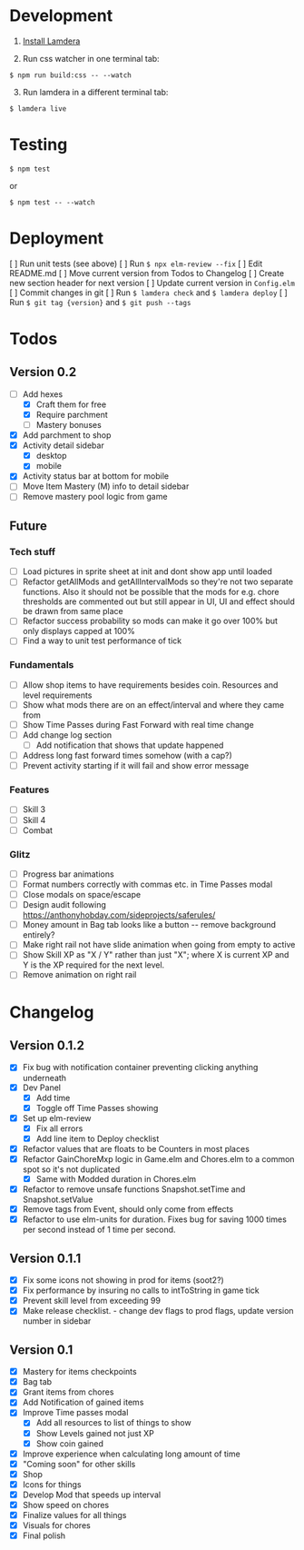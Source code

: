 # Development

1. [Install Lamdera](https://lamdera.com/start)

2. Run css watcher in one terminal tab:
```
$ npm run build:css -- --watch
```

3. Run lamdera in a different terminal tab:
```
$ lamdera live
```

# Testing

```
$ npm test
```

or

```
$ npm test -- --watch
```

# Deployment
[ ] Run unit tests (see above)
[ ] Run `$ npx elm-review --fix`
[ ] Edit README.md
  [ ] Move current version from Todos to Changelog
  [ ] Create new section header for next version
[ ] Update current version in `Config.elm`
[ ] Commit changes in git
[ ] Run `$ lamdera check` and `$ lamdera deploy`
[ ] Run `$ git tag {version}` and `$ git push --tags`

# Todos

## Version 0.2
- [ ] Add hexes
  - [x] Craft them for free
  - [x] Require parchment
  - [ ] Mastery bonuses
- [x] Add parchment to shop
- [x] Activity detail sidebar
	- [x] desktop
	- [x] mobile
- [x] Activity status bar at bottom for mobile
- [ ] Move Item Mastery (M) info to detail sidebar
- [ ] Remove mastery pool logic from game

## Future
### Tech stuff
- [ ] Load pictures in sprite sheet at init and dont show app until loaded
- [ ] Refactor getAllMods and getAllIntervalMods so they're not two separate functions. Also it should not be possible that the mods for e.g. chore thresholds are commented out but still appear in UI, UI and effect should be drawn from same place
- [ ] Refactor success probability so mods can make it go over 100% but only displays capped at 100%
- [ ] Find a way to unit test performance of tick

### Fundamentals
- [ ] Allow shop items to have requirements besides coin. Resources and level requirements
- [ ] Show what mods there are on an effect/interval and where they came from
- [ ] Show Time Passes during Fast Forward with real time change
- [ ] Add change log section
  - [ ] Add notification that shows that update happened
- [ ] Address long fast forward times somehow (with a cap?)
- [ ] Prevent activity starting if it will fail and show error message

### Features
- [ ] Skill 3
- [ ] Skill 4
- [ ] Combat

### Glitz
- [ ] Progress bar animations
- [ ] Format numbers correctly with commas etc. in Time Passes modal
- [ ] Close modals on space/escape
- [ ] Design audit following https://anthonyhobday.com/sideprojects/saferules/
- [ ] Money amount in Bag tab looks like a button -- remove background entirely?
- [ ] Make right rail not have slide animation when going from empty to active
- [ ] Show Skill XP as "X / Y" rather than just "X"; where X is current XP and Y is the XP required for the next level.
- [ ] Remove animation on right rail

# Changelog

## Version 0.1.2
- [x] Fix bug with notification container preventing clicking anything underneath
- [x] Dev Panel
	- [x] Add time
	- [x] Toggle off Time Passes showing
- [x] Set up elm-review
  - [x] Fix all errors
  - [x] Add line item to Deploy checklist
- [x] Refactor values that are floats to be Counters in most places
- [x] Refactor GainChoreMxp logic in Game.elm and Chores.elm to a common spot so it's not duplicated
  - [x] Same with Modded duration in Chores.elm
- [x] Refactor to remove unsafe functions Snapshot.setTime and Snapshot.setValue
- [x] Remove tags from Event, should only come from effects
- [x] Refactor to use elm-units for duration. Fixes bug for saving 1000 times per second instead of 1 time per second.

## Version 0.1.1
- [x] Fix some icons not showing in prod for items (soot2?)
- [x] Fix performance by insuring no calls to intToString in game tick
- [x] Prevent skill level from exceeding 99
- [x] Make release checklist. - change dev flags to prod flags, update version number in sidebar

## Version 0.1
- [x] Mastery for items checkpoints
- [x] Bag tab
- [x] Grant items from chores
- [x] Add Notification of gained items
- [x] Improve Time passes modal
  - [x] Add all resources to list of things to show
  - [x] Show Levels gained not just XP
  - [x] Show coin gained
- [x] Improve experience when calculating long amount of time
- [x] "Coming soon" for other skills
- [x] Shop
- [x] Icons for things
- [x] Develop Mod that speeds up interval
- [x] Show speed on chores
- [x] Finalize values for all things
- [x] Visuals for chores
- [x] Final polish